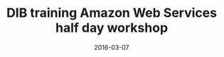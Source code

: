 ---
title: DIB training Amazon Web Services half day workshop
text: Learn how to use Amazon web services to compute remotely, as well as how this service can be used for reproducible research. Registration required.
location: Simon Fraser University, Burnaby Campus, SSB 8114
link: https://github.com/sciprog-sfu/sciprog-sfu.github.io/issues/69
date: 2016-03-07
startTime: '9:15'
endTime: '12:15'
---